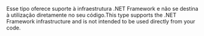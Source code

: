 <span data-ttu-id="20547-101">Esse tipo oferece suporte à infraestrutura .NET Framework e não se destina à utilização diretamente no seu código.</span><span class="sxs-lookup"><span data-stu-id="20547-101">This type supports the .NET Framework infrastructure and is not intended to be used directly from your code.</span></span>